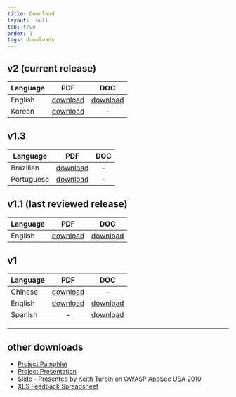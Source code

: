 ```yaml
---
title: Download
layout:  null
tab: true
order: 1
tags: downloads
---
```


## v2 (current release)

| Language | PDF | DOC |
| -------- | :-: | :-: |
| English | [download][en2pdf] | [download][en2doc] |
| Korean | [download][kor2pdf] | - |

## v1.3

| Language | PDF | DOC |
| -------- | :-: | :-: |
| Brazilian | [download][br13pdf] | - |
| Portuguese | [download][pt13PDF] | - |

## v1.1 (last reviewed release)

| Language | PDF | DOC |
| -------- | :-: | :-: |
| English | [download][en11pdf] | [download][en11doc] |

## v1

| Language | PDF | DOC |
| -------- | :-: | :-: |
| Chinese | [download][cn1pdf] | - |
| English | [download][en1pdf] | [download][en1doc] |
| Spanish | - | [download][es1doc] |

-----

## other downloads

* [Project Pamphlet]
* [Project Presentation]
* [Slide - Presented by Keith Turpin on OWASP AppSec USA 2010][appsecusa10]
* [XLS Feedback Spreadsheet][fbsh]

[br13pdf]: https://www.owasp.org/images/b/b3/OWASP_SCP_v1.3_pt-BR.pdf
[en1pdf]: https://www.owasp.org/images/4/45/OWASP_SCP_Quick_Reference_Guide_v1.pdf
[en1doc]: www.owasp.org/images/1/10/OWASP_SCP_Quick_Reference_Guide_v1.doc
[en11pdf]: http://www.owasp.org/images/2/2f/OWASP_SCP_Quick_Reference_Guide_v1-1b.pdf
[en11doc]: http://www.owasp.org/images/0/0b/OWASP_SCP_Quick_Reference_Guide_v1-1b.doc
[en2pdf]: https://www.owasp.org/images/0/08/OWASP_SCP_Quick_Reference_Guide_v2.pdf
[en2doc]: https://www.owasp.org/images/a/ac/OWASP_SCP_Quick_Reference_Guide_v2.doc
[kor2pdf]: https://www.owasp.org/images/8/8e/2011%EB%85%846%EC%9B%94_OWASP_%EC%8B%9C%ED%81%90%EC%96%B4%EC%BD%94%EB%94%A9%EA%B7%9C%EC%B9%99_v2_KOR.pdf
[pt13pdf]: https://www.owasp.org/images/6/6d/OWASP_SCP_v1.3_pt-PT.pdf
[es1doc]: https://www.owasp.org/images/c/c8/OWASP_SCP_Quick_Reference_Guide_SPA.doc
[cn1pdf]: https://www.owasp.org/images/7/73/OWASP_SCP_Quick_Reference_Guide_%28Chinese%29.pdf
[Project Pamphlet]: http://www.owasp.org/images/3/35/Flyer_Secure_Coding_Practices_Quick_Reference_Guide_V2.pdf
[Project Presentation]: https://www.owasp.org/images/f/fd/Secure_Coding_Practices_Quick_Ref_6.ppt
[appsecusa10]: http://www.owasp.org/images/5/54/Secure_Coding_Practices_Quick_Ref_5.ppt
[fbsh]: http://www.owasp.org/images/6/64/SCP-QRG_Revisions_History.xls
